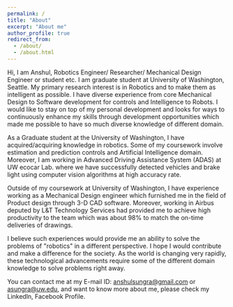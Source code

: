```yaml
---
permalink: /
title: "About"
excerpt: "About me"
author_profile: true
redirect_from: 
  - /about/
  - /about.html
---
```


Hi, I am Anshul, Robotics Engineer/ Researcher/ Mechanical Design Engineer or student etc. I am graduate student at University of Washington, Seattle. My primary research interest is in Robotics and to make them as intelligent as possible. I have diverse experience from core Mechanical Design to Software development for controls and Intelligence to Robots. I would like to stay on top of my personal development and looks for ways to continuously enhance my skills through development opportunities which made me possible to have so much diverse knowledge of different domain.  

As a Graduate student at the University of Washington, I have acquired/acquiring knowledge in robotics. Some of my coursework involve estimation and prediction controls and Artificial Intelligence domain.  Moreover, I am working in Advanced Driving Assistance System (ADAS) at UW ecocar Lab. where we have successfully detected vehicles and brake light using computer vision algorithms at high accuracy rate. 

Outside of my coursework at University of Washington, I have experience working as a Mechanical Design engineer which furnished me in the field of Product design through 3-D CAD software. Moreover, working in Airbus deputed by L&T Technology Services had provided me to achieve high productivity to the team which was about 98% to match the on-time deliveries of drawings.

I believe such experiences would provide me an ability to solve the problems of "robotics" in a different perspective. I hope I would contribute and make a difference for the society. As the world is changing very rapidly, these technological advancements require some of the different domain knowledge to solve problems right away.

You can contact me at my E-mail ID: anshulsungra@gmail.com or asungra@uw.edu, and want to know more about me, please check my Linkedln, Facebook Profile.
